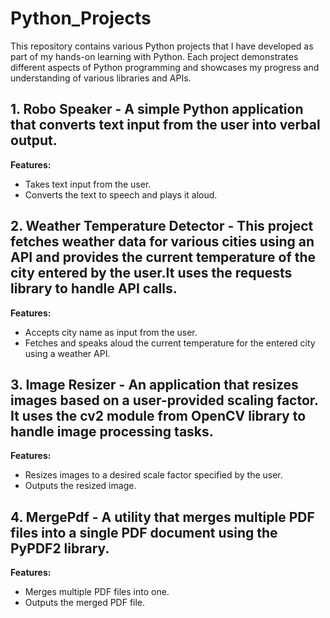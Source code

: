 # Python_Projects

This repository contains various Python projects that I have developed as part of my hands-on learning with Python. Each project demonstrates different aspects of Python programming and showcases my progress and understanding of various libraries and APIs.

## 1. Robo Speaker - A simple Python application that converts text input from the user into verbal output.

**Features:**
- Takes text input from the user.
- Converts the text to speech and plays it aloud.

## 2. Weather Temperature Detector - This project fetches weather data for various cities using an API and provides the current temperature of the city entered by the user.It uses the requests library to handle API calls.

**Features:**
- Accepts city name as input from the user.
- Fetches and speaks aloud the current temperature for the entered city using a weather API.

## 3.  Image Resizer - An application that resizes images based on a user-provided scaling factor. It uses the cv2 module from OpenCV library to handle image processing tasks.

**Features:**
- Resizes images to a desired scale factor specified by the user.
- Outputs the resized image.

## 4.  MergePdf - A utility that merges multiple PDF files into a single PDF document using the PyPDF2 library.

**Features:**
- Merges multiple PDF files into one.
- Outputs the merged PDF file.



 
